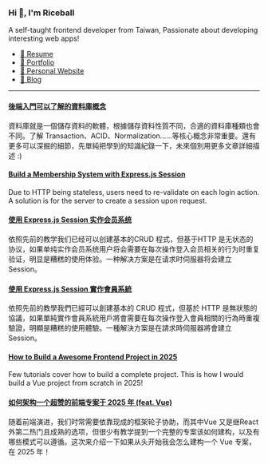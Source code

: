 <h3 >Hi 👋, I'm Riceball</h3>
<p>A self-taught frontend developer from Taiwan, Passionate about developing interesting web apps!</p>

- [📜 Resume](https://weweweb.pages.dev/en/resume/)
- [💼 Portfolio](https://weweweb.pages.dev/en/work/)
- [🏡 Personal Website](https://weweweb.pages.dev/en/)
- [📝 Blog](https://www.webdong.dev/en/)
---

<!--START_SECTION:feed-->
#### [後端入門可以了解的資料庫概念](https:&#x2F;&#x2F;www.webdong.dev&#x2F;zh-tw&#x2F;post&#x2F;database-concepts-for-backend-beginners&#x2F;) 
資料庫就是一個儲存資料的軟體，根據儲存資料性質不同，合適的資料庫種類也會不同。了解 Transaction、ACID、Normalization……等核心概念非常重要。還有更多可以深掘的細節，先單純把學到的知識紀錄一下，未來個別用更多文章詳細描述 :)
#### [Build a Membership System with Express.js Session](https:&#x2F;&#x2F;www.webdong.dev&#x2F;en&#x2F;post&#x2F;express-session&#x2F;) 
Due to HTTP being stateless, users need to re-validate on each login action. A solution is for the server to create a session upon request.
#### [使用 Express.js Session 实作会员系统](https:&#x2F;&#x2F;www.webdong.dev&#x2F;zh-cn&#x2F;post&#x2F;express-session&#x2F;) 
依照先前的教学我们已经可以创建基本的CRUD 程式，但基于HTTP 是无状态的协议，如果单纯实作会员系统用户将会需要在每次操作登入会员相关的行为时重复验证，明显是糟糕的使用体验。一种解决方案是在请求时伺服器将会建立 Session。
#### [使用 Express.js Session 實作會員系統](https:&#x2F;&#x2F;www.webdong.dev&#x2F;zh-tw&#x2F;post&#x2F;express-session&#x2F;) 
依照先前的教學我們已經可以創建基本的 CRUD 程式，但基於 HTTP 是無狀態的協議，如果單純實作會員系統用戶將會需要在每次操作登入會員相關的行為時重複驗證，明顯是糟糕的使用體驗。一種解決方案是在請求時伺服器將會建立 Session。
#### [How to Build a Awesome Frontend Project in 2025](https:&#x2F;&#x2F;www.webdong.dev&#x2F;en&#x2F;post&#x2F;how-to-build-a-awesome-frontend-project-in-2025&#x2F;) 
Few tutorials cover how to build a complete project. This is how I would build a Vue project from scratch in 2025!
#### [如何架构一个超赞的前端专案于 2025 年 (feat. Vue)](https:&#x2F;&#x2F;www.webdong.dev&#x2F;zh-cn&#x2F;post&#x2F;how-to-build-a-awesome-frontend-project-in-2025&#x2F;) 
随着前端演进，我们时常需要依靠现成的框架轮子协助，而其中Vue 又是继React 外第二热门且成熟的选项，但很少有教学提到一个完整的专案该如何建构，以及有哪些模式可以遵循。这次来介绍一下如果从头开始我会怎么建构一个 Vue 专案，在 2025 年！
<!--END_SECTION:feed-->


